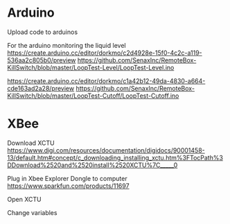 # Arduino

Upload code to arduinos

For the arduino monitoring the liquid level
https://create.arduino.cc/editor/dorkmo/c2d4928e-15f0-4c2c-a119-536aa2c805b0/preview
https://github.com/SenaxInc/RemoteBox-KillSwitch/blob/master/LoopTest-Level/LoopTest-Level.ino

https://create.arduino.cc/editor/dorkmo/c1a42b12-49da-4830-a664-cde163ad2a28/preview
https://github.com/SenaxInc/RemoteBox-KillSwitch/blob/master/LoopTest-Cutoff/LoopTest-Cutoff.ino


# XBee

Download XCTU
https://www.digi.com/resources/documentation/digidocs/90001458-13/default.htm#concept/c_downloading_installing_xctu.htm%3FTocPath%3DDownload%2520and%2520install%2520XCTU%7C_____0

Plug in Xbee Explorer Dongle to computer
https://www.sparkfun.com/products/11697

Open XCTU

Change variables
